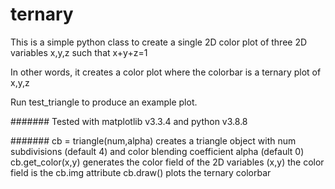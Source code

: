 # ternary
This is a simple python class to create a single 2D color plot of three 2D variables x,y,z such that x+y+z=1

In other words, it creates a color plot where the colorbar is a ternary plot of x,y,z

Run test_triangle to produce an example plot.


#######
Tested with matplotlib v3.3.4 and python v3.8.8


#######
cb = triangle(num,alpha) creates a triangle object with num subdivisions (default 4) and color blending coefficient alpha (default 0)
cb.get_color(x,y) generates the color field of the 2D variables (x,y)
the color field is the cb.img attribute
cb.draw() plots the ternary colorbar
